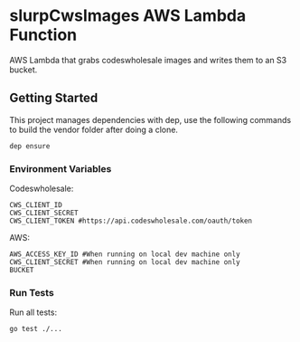 # slurpCwsImages AWS Lambda Function

AWS Lambda that grabs codeswholesale images and writes them to an S3 bucket.

## Getting Started

This project manages dependencies with dep, use the following commands to build the vendor folder after doing a clone.

```
dep ensure
```

### Environment Variables

Codeswholesale:
```
CWS_CLIENT_ID
CWS_CLIENT_SECRET
CWS_CLIENT_TOKEN #https://api.codeswholesale.com/oauth/token
```

AWS:
```
AWS_ACCESS_KEY_ID #When running on local dev machine only
CWS_CLIENT_SECRET #When running on local dev machine only
BUCKET
```

### Run Tests

Run all tests:
```
go test ./...
```
